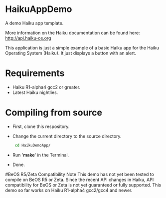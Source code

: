 HaikuAppDemo
============

A demo Haiku app template.
 
More information on the Haiku documentation can be found here: http://api.haiku-os.org  

This application is just a simple example of a basic Haiku app for the Haiku Operating System (Haiku). It just displays a button with an alert.

Requirements
=============
* Haiku R1-alpha4 gcc2 or greater.
* Latest Haiku nightlies.

Compiling from source
======================

* First, clone this respository.
* Change the current directory to the source directory.
  ```bash
   cd HaikuDemoApp/
  ```

* Run '**make**' in the Terminal.
* Done.

#BeOS R5/Zeta Compatibility Note
This demo has not yet been tested to compile on BeOS R5 or Zeta. Since the recent API changes in Haiku, API compatibility for BeOS or Zeta is not yet guaranteed or fully supported. This demo so far works on Haiku R1-alpha4 gcc2/gcc4 and newer.

